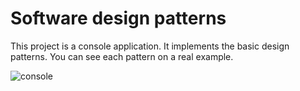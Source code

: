# Software design patterns
This project is a console application. It implements the basic design patterns. You can see each pattern on a real example.

![console](https://cloud.githubusercontent.com/assets/23377363/24291959/3a486302-109c-11e7-9b7d-2eafa53971c0.PNG)
